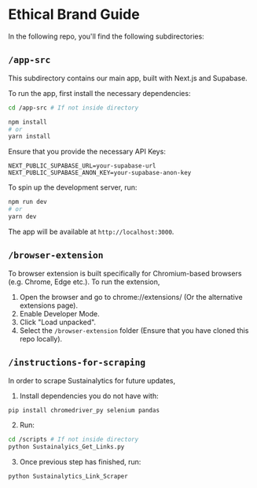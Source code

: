 # Ethical Brand Guide

In the following repo, you'll find the following subdirectories:

## `/app-src`
This subdirectory contains our main app, built with Next.js and Supabase. 

To run the app, first install the necessary dependencies:  

```sh
cd /app-src # If not inside directory

npm install
# or
yarn install
```

Ensure that you provide the necessary API Keys:
```env
NEXT_PUBLIC_SUPABASE_URL=your-supabase-url
NEXT_PUBLIC_SUPABASE_ANON_KEY=your-supabase-anon-key
```

To spin up the development server, run:
```sh
npm run dev
# or
yarn dev
```

The app will be available at `http://localhost:3000`.

## `/browser-extension`
To browser extension is built specifically for Chromium-based browsers (e.g. Chrome, Edge etc.). To run the extension, 

1. Open the browser and go to chrome://extensions/ (Or the alternative extensions page).
2. Enable Developer Mode.
3. Click "Load unpacked".
4. Select the `/browser-extension` folder (Ensure that you have cloned this repo locally).

## `/instructions-for-scraping`
In order to scrape Sustainalytics for future updates,

1. Install dependencies you do not have with:
```sh
pip install chromedriver_py selenium pandas
```
2. Run: 
```sh
cd /scripts # If not inside directory
python Sustainalyics_Get_Links.py
```
3. Once previous step has finished, run: 
```sh
python Sustainalytics_Link_Scraper
```